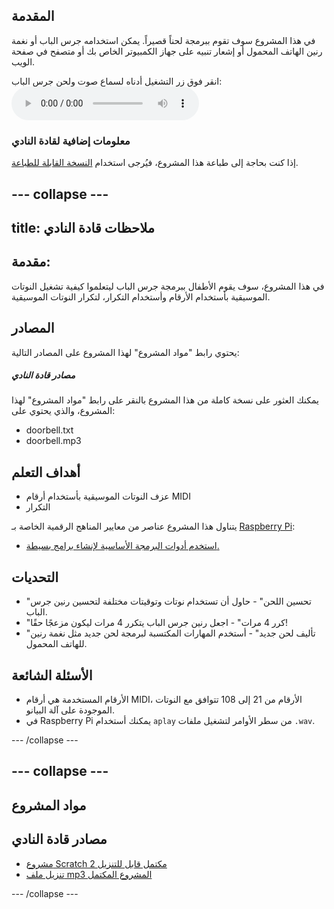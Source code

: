 ## المقدمة

في هذا المشروع سوف تقوم ببرمجة لحناً قصيراً. يمكن استخدامه جرس الباب أو نغمة رنين الهاتف المحمول أو إشعار تنبيه على جهاز الكمبيوتر الخاص بك أو متصفح في صفحة الويب.

<div id="audio-preview" class="pdf-hidden">
  انقر فوق زر التشغيل أدناه لسماع صوت ولحن جرس الباب: <audio controls preload> <source src="resources/doorbell.mp3" type="audio/mpeg"> المتصفح الخاص بك لا يدعم هذا الجزء <code>الصوت </code>. </audio>
</div>

### معلومات إضافية لقادة النادي

إذا كنت بحاجة إلى طباعة هذا المشروع، فيُرجى استخدام [النسخة القابلة للطباعة](https://projects.raspberrypi.org/en/projects/compose-tune/print).

## \--- collapse \---

## title: ملاحظات قادة النادي

## مقدمة:

في هذا المشروع، سوف يقوم الأطفال ببرمجة جرس الباب ليتعلموا كيفية تشغيل النوتات الموسيقية بأستخدام الأرقام وأستخدام التكرار، لتكرار النوتات الموسيقية.

## المصادر

يحتوي رابط "مواد المشروع" لهذا المشروع على المصادر التالية:

##### مصادر قادة النادي

يمكنك العثور على نسخة كاملة من هذا المشروع بالنقر على رابط "مواد المشروع" لهذا المشروع، والذي يحتوي على:

* doorbell.txt
* doorbell.mp3

## أهداف التعلم

* عزف النوتات الموسيقية بأستخدام أرقام MIDI
* التكرار

يتناول هذا المشروع عناصر من معايير المناهج الرقمية الخاصة بـ [Raspberry Pi](https://rpf.io/curriculum):

* [استخدم أدوات البرمجة الأساسية لإنشاء برامج بسيطة.](https://www.raspberrypi.org/curriculum/programming/creator)

## التحديات

* "تحسين اللحن" - حاول أن تستخدام نوتات وتوقيتات مختلفة لتحسين رنين جرس الباب.
* "كرر 4 مرات" - اجعل رنين جرس الباب يتكرر 4 مرات ليكون مزعجًا حقًا!
* "تأليف لحن جديد" - أستخدم المهارات المكتسبة لبرمجة لحن جديد مثل نغمة رنين للهاتف المحمول.

## الأسئلة الشائعة

* الأرقام المستخدمة هي أرقام MIDI، الأرقام من 21 إلى 108 تتوافق مع النوتات الموجودة على آلة البيانو.
* في Raspberry Pi يمكنك أستخدام `aplay` من سطر الأوامر لتشغيل ملفات `.wav`.

\--- /collapse \---

## \--- collapse \---

## مواد المشروع

## مصادر قادة النادي

* [مشروع Scratch 2 مكتمل قابل للتنزيل](resources/doorbell.txt)
* [تنزيل ملف mp3 المشروع المكتمل](resources/doorbell.mp3)

\--- /collapse \---